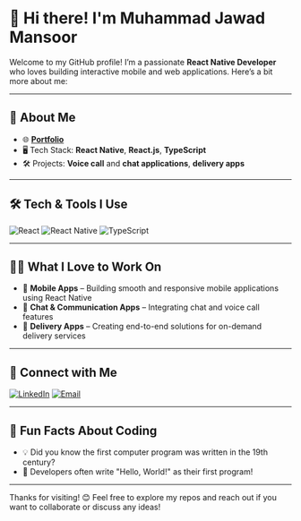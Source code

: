 # 👋 Hi there! I'm Muhammad Jawad Mansoor

Welcome to my GitHub profile! I’m a passionate **React Native Developer** who loves building interactive mobile and web applications. Here’s a bit more about me:

---

## 🚀 About Me

- 🌐 [**Portfolio**](https://jawadmansoor.com)  
- 🖥️ Tech Stack: **React Native**, **React.js**, **TypeScript**
- 🛠️ Projects: **Voice call** and **chat applications**, **delivery apps**

---

## 🛠️ Tech & Tools I Use

![React](https://img.shields.io/badge/-React-61DAFB?style=for-the-badge&logo=react&logoColor=black) ![React Native](https://img.shields.io/badge/-React%20Native-0078D4?style=for-the-badge&logo=react&logoColor=white) ![TypeScript](https://img.shields.io/badge/-TypeScript-3178C6?style=for-the-badge&logo=typescript&logoColor=white) 

---

## 👨‍💻 What I Love to Work On

- 📲 **Mobile Apps** – Building smooth and responsive mobile applications using React Native
- 💬 **Chat & Communication Apps** – Integrating chat and voice call features
- 🚚 **Delivery Apps** – Creating end-to-end solutions for on-demand delivery services

---

## 🔗 Connect with Me

[![LinkedIn](https://img.shields.io/badge/-LinkedIn-blue?style=flat-square&logo=linkedin&logoColor=white)](https://www.linkedin.com/in/jawad) 
[![Email](https://img.shields.io/badge/-Email-D14836?style=flat-square&logo=gmail&logoColor=white)](mailto:jawadmansoor1998@gmail.com)

---

## 🌱 Fun Facts About Coding

- 💡 Did you know the first computer program was written in the 19th century?
- 👋 Developers often write "Hello, World!" as their first program!

---

Thanks for visiting! 😊 Feel free to explore my repos and reach out if you want to collaborate or discuss any ideas!

